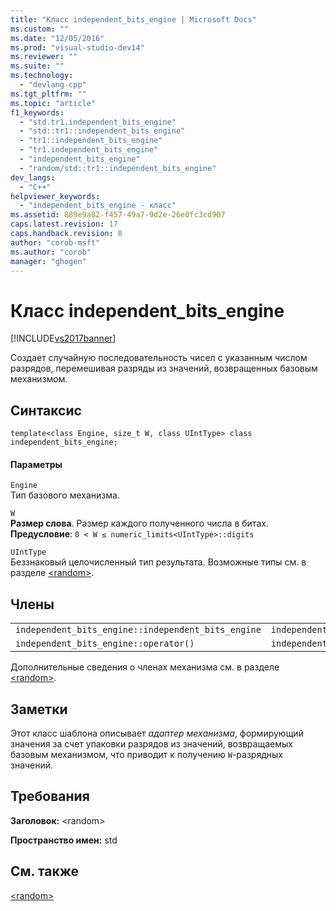 ```yaml
---
title: "Класс independent_bits_engine | Microsoft Docs"
ms.custom: ""
ms.date: "12/05/2016"
ms.prod: "visual-studio-dev14"
ms.reviewer: ""
ms.suite: ""
ms.technology: 
  - "devlang-cpp"
ms.tgt_pltfrm: ""
ms.topic: "article"
f1_keywords: 
  - "std.tr1.independent_bits_engine"
  - "std::tr1::independent_bits_engine"
  - "tr1::independent_bits_engine"
  - "tr1.independent_bits_engine"
  - "independent_bits_engine"
  - "random/std::tr1::independent_bits_engine"
dev_langs: 
  - "C++"
helpviewer_keywords: 
  - "independent_bits_engine - класс"
ms.assetid: 889e9a82-f457-49a7-9d2e-26e0fc3cd907
caps.latest.revision: 17
caps.handback.revision: 8
author: "corob-msft"
ms.author: "corob"
manager: "ghogen"
---
```

# Класс independent_bits_engine
[!INCLUDE[vs2017banner](../assembler/inline/includes/vs2017banner.md)]

Создает случайную последовательность чисел с указанным числом разрядов, перемешивая разряды из значений, возвращенных базовым механизмом.  
  
## Синтаксис  
  
```  
template<class Engine, size_t W, class UIntType> class independent_bits_engine;  
```  
  
#### Параметры  
 `Engine`  
 Тип базового механизма.  
  
 `W`  
 **Размер слова**.  Размер каждого полученного числа в битах.  **Предусловие**: `0 < W ≤ numeric_limits<UIntType>::digits`  
  
 `UIntType`  
 Беззнаковый целочисленный тип результата.  Возможные типы см. в разделе [\<random\>](../standard-library/random.md).  
  
## Члены  
  
||||  
|-|-|-|  
|`independent_bits_engine::independent_bits_engine`|`independent_bits_engine::base`|`independent_bits_engine::discard`|  
|`independent_bits_engine::operator()`|`independent_bits_engine::base_type`|`independent_bits_engine::seed`|  
  
 Дополнительные сведения о членах механизма см. в разделе [\<random\>](../standard-library/random.md).  
  
## Заметки  
 Этот класс шаблона описывает *адаптер механизма*, формирующий значения за счет упаковки разрядов из значений, возвращаемых базовым механизмом, что приводит к получению `W`\-разрядных значений.  
  
## Требования  
 **Заголовок:** \<random\>  
  
 **Пространство имен:** std  
  
## См. также  
 [\<random\>](../standard-library/random.md)
